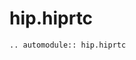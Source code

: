 # hip.hiprtc

<!-- global automodule options are set in conf.py -->
```{eval-rst}
.. automodule:: hip.hiprtc


```